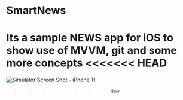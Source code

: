 # SmartNews
Its a sample NEWS app for iOS to show use of MVVM, git and some more concepts
<<<<<<< HEAD
=======

![Simulator Screen Shot - iPhone 11](https://user-images.githubusercontent.com/6783860/189300482-b7040501-2b86-4e8e-be37-4aa8d6093443.png)
>>>>>>> dev
